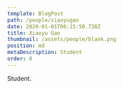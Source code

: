 ```yaml
---
template: BlogPost
path: /people/xiaoyugao
date: 2020-01-01T06:15:50.738Z
title: Xiaoyu Gao
thumbnail: /assets/people/blank.png
position: md
metaDescription: Student
order: 0
---
```


Student.




